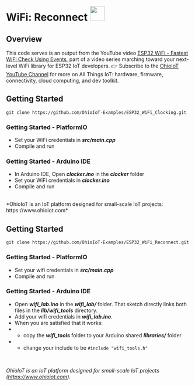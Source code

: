# WiFi: Reconnect <img src="https://www.ohioiot.com/images/logo.jpg" width=40px >


## Overview
This code serves is an output from the YouTube video [ESP32 WiFi - Fastest WiFi Check Using Events](https://youtu.be/Ie_zWN5bujE), part of a video series marching toward your next-level WiFi library for ESP32 IoT developers.  👉 Subscribe to the [OhioIoT YouTube Channel](https://www.youtube.com/@OhioIoT?sub_confirmation=1) for more on All Things IoT: hardware, firmware, connectivity, cloud computing, and dev toolkit.


## Getting Started
```
git clone https://github.com/OhioIoT-Examples/ESP32_WiFi_Clocking.git
```


### Getting Started - PlatformIO
- Set your WiFi credentials in ***src/main.cpp***
- Compile and run

### Getting Started - Arduino IDE 
- In Arduino IDE, Open ***clocker.ino*** in the ***clocker*** folder
- Set your WiFi credentials in ***clocker.ino***
- Compile and run

<br>
*OhioIoT is an IoT platform designed for small-scale IoT projects:  https://www.ohioiot.com*






## Getting Started
```
git clone https://github.com/OhioIoT-Examples/ESP32_WiFi_Reconnect.git
```


### Getting Started - PlatformIO
- Set your wifi credentials in ***src/main.cpp***
- Compile and run


### Getting Started - Arduino IDE 
- Open ***wifi_lab.ino*** in the ***wifi_lab/*** folder.  That sketch directly links both files in the ***lib/wifi_tools*** directory. 
- Add your wifi credentials in ***wifi_lab.ino***.
- When you are satisfied that it works:
- - copy the ***wifi_tools*** folder to your Arduino shared ***libraries/*** folder
- - change your include to be `#include "wifi_tools.h"`


<br>


*OhioIoT is an IoT platform designed for small-scale IoT projects (https://www.ohioiot.com).*
